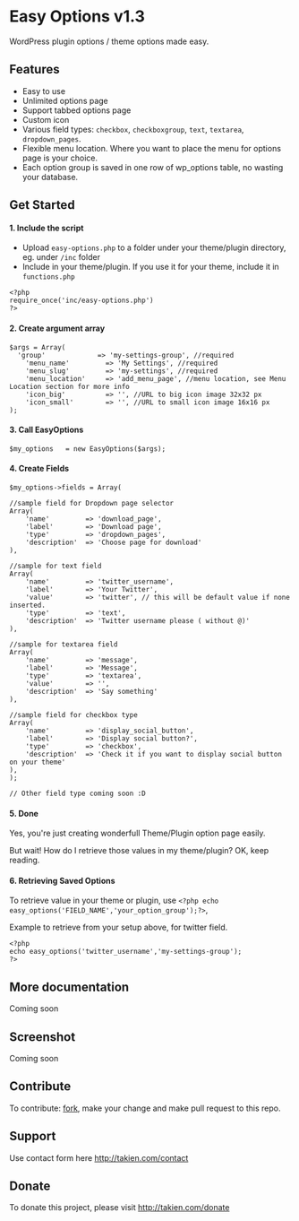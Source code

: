 Easy Options v1.3
=====================

WordPress plugin options / theme options made easy. 

## Features

* Easy to use
* Unlimited options page
* Support tabbed options page
* Custom icon
* Various field types: `checkbox`, `checkboxgroup`, `text`, `textarea`, `dropdown_pages`.
* Flexible menu location. Where you want to place the menu for options page is your choice.
* Each option group is saved in one row of wp_options table, no wasting your database.


## Get Started

#### 1. Include the script

* Upload `easy-options.php` to a folder under your theme/plugin directory, eg. under `/inc` folder
* Include in your theme/plugin. If you use it for your theme, include it in `functions.php`

```
<?php
require_once('inc/easy-options.php')
?>
```

#### 2. Create argument array

```
$args = Array(
  'group'             => 'my-settings-group', //required
	'menu_name'         => 'My Settings', //required
	'menu_slug'         => 'my-settings', //required
	'menu_location'     => 'add_menu_page', //menu location, see Menu Location section for more info
	'icon_big'          => '', //URL to big icon image 32x32 px
	'icon_small'        => '', //URL to small icon image 16x16 px
);

```

#### 3. Call EasyOptions

```
$my_options   = new EasyOptions($args);
```

#### 4. Create Fields

```
$my_options->fields = Array(

//sample field for Dropdown page selector
Array(
	'name'         => 'download_page',
	'label'        => 'Download page',
	'type'         => 'dropdown_pages',
	'description'  => 'Choose page for download'
),

//sample for text field
Array(
	'name'         => 'twitter_username',
	'label'        => 'Your Twitter',
	'value'        => 'twitter', // this will be default value if none inserted.
	'type'         => 'text',
	'description'  => 'Twitter username please ( without @)'
),

//sample for textarea field
Array(
	'name'         => 'message',
	'label'        => 'Message',
	'type'         => 'textarea',
	'value'        => '',
	'description'  => 'Say something'
),

//sample field for checkbox type
Array(
	'name'         => 'display_social_button',
	'label'        => 'Display social button?',
	'type'         => 'checkbox',
	'description'  => 'Check it if you want to display social button on your theme'
),
);

// Other field type coming soon :D
```

#### 5. Done

Yes, you're just creating wonderfull Theme/Plugin option page easily.

But wait! How do I retrieve those values in my theme/plugin? OK, keep reading.

#### 6. Retrieving Saved Options

To retrieve value in your theme or plugin, use `<?php echo easy_options('FIELD_NAME','your_option_group');?>`, 

Example to retrieve from your setup above, for twitter field.

```
<?php 
echo easy_options('twitter_username','my-settings-group');
?>
```

## More documentation
Coming soon

## Screenshot
Coming soon

## Contribute
To contribute: [fork](https://github.com/takien/Easy-Options/fork), make your change and make pull request to this repo.

## Support
Use contact form here http://takien.com/contact

## Donate
To donate this project, please visit http://takien.com/donate
